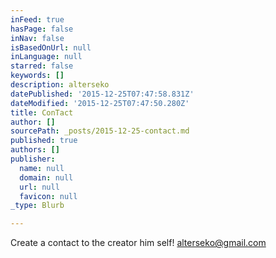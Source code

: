 ```yaml
---
inFeed: true
hasPage: false
inNav: false
isBasedOnUrl: null
inLanguage: null
starred: false
keywords: []
description: alterseko
datePublished: '2015-12-25T07:47:58.831Z'
dateModified: '2015-12-25T07:47:50.280Z'
title: ConTact
author: []
sourcePath: _posts/2015-12-25-contact.md
published: true
authors: []
publisher:
  name: null
  domain: null
  url: null
  favicon: null
_type: Blurb

---
```

Create a contact to the creator him self! alterseko@gmail.com
